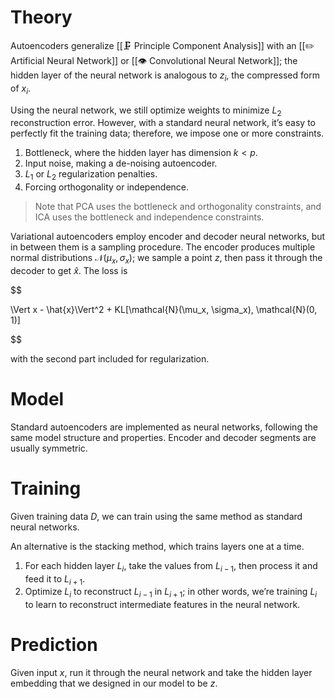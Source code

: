 

# Theory
Autoencoders generalize [[🗜️ Principle Component Analysis]] with an [[✏️ Artificial Neural Network]] or [[👁️ Convolutional Neural Network]]; the hidden layer of the neural network is analogous to $z_i$, the compressed form of $x_i$.

Using the neural network, we still optimize weights to minimize $L_2$ reconstruction error. However, with a standard neural network, it’s easy to perfectly fit the training data; therefore, we impose one or more constraints.
1.  Bottleneck, where the hidden layer has dimension $k < p$.
2.  Input noise, making a de-noising autoencoder.
3.  $L_1$ or $L_2$ regularization penalties.
4.  Forcing orthogonality or independence.

> Note that PCA uses the bottleneck and orthogonality constraints, and ICA uses the bottleneck and independence constraints.

Variational autoencoders employ encoder and decoder neural networks, but in between them is a sampling procedure. The encoder produces multiple normal distributions $\mathcal{N}(\mu_x, \sigma_x)$; we sample a point $z$, then pass it through the decoder to get $\hat{x}$. The loss is 

$$

\Vert x - \hat{x}\Vert^2 + KL[\mathcal{N}(\mu_x, \sigma_x), \mathcal{N}(0, 1)]

$$

with the second part included for regularization.

# Model
Standard autoencoders are implemented as neural networks, following the same model structure and properties. Encoder and decoder segments are usually symmetric.

# Training
Given training data $D$, we can train using the same method as standard neural networks.

An alternative is the stacking method, which trains layers one at a time.
1. For each hidden layer $L_i$, take the values from $L_{i-1}$, then process it and feed it to $L_{i+1}$.
2. Optimize $L_i$ to reconstruct $L_{i-1}$ in $L_{i+1}$; in other words, we’re training $L_i$ to learn to reconstruct intermediate features in the neural network.

# Prediction
Given input $x$, run it through the neural network and take the hidden layer embedding that we designed in our model to be $z$.



